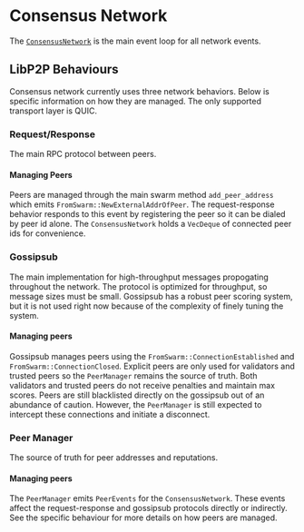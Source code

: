 # Consensus Network

The [`ConsensusNetwork`](./consensus.rs) is the main event loop for all network events.

## LibP2P Behaviours

Consensus network currently uses three network behaviors.
Below is specific information on how they are managed.
The only supported transport layer is QUIC.

### Request/Response

The main RPC protocol between peers.

#### Managing Peers

Peers are managed through the main swarm method `add_peer_address` which emits `FromSwarm::NewExternalAddrOfPeer`.
The request-response behavior responds to this event by registering the peer so it can be dialed by peer id alone.
The `ConsensusNetwork` holds a `VecDeque` of connected peer ids for convenience.

### Gossipsub

The main implementation for high-throughput messages propogating throughout the network.
The protocol is optimized for throughput, so message sizes must be small.
Gossipsub has a robust peer scoring system, but it is not used right now because of the complexity of finely tuning the system.

#### Managing peers

Gossipsub manages peers using the `FromSwarm::ConnectionEstablished` and `FromSwarm::ConnectionClosed`.
Explicit peers are only used for validators and trusted peers so the `PeerManager` remains the source of truth.
Both validators and trusted peers do not receive penalties and maintain max scores.
Peers are still blacklisted directly on the gossipsub out of an abundance of caution.
However, the `PeerManager` is still expected to intercept these connections and initiate a disconnect.

### Peer Manager

The source of truth for peer addresses and reputations.

#### Managing peers

The `PeerManager` emits `PeerEvents` for the `ConsensusNetwork`.
These events affect the request-response and gossipsub protocols directly or indirectly.
See the specific behaviour for more details on how peers are managed.
